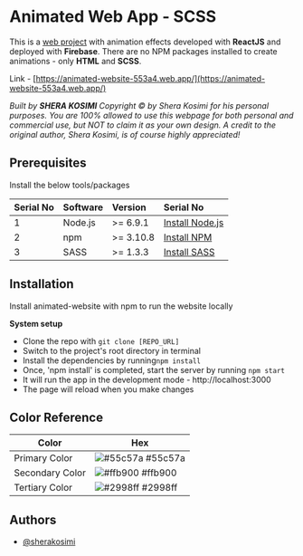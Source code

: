 # Animated Web App - SCSS

This is a [web project](https://animated-website.herokuapp.com/) with animation effects developed with **ReactJS** and deployed with **Firebase**. There are no NPM packages installed to create animations - only **HTML** and **SCSS**.

Link - [https://animated-website-553a4.web.app/](https://animated-website-553a4.web.app/)

_Built by **SHERA KOSIMI** Copyright © by Shera Kosimi for his personal purposes. You are 100% allowed to use this webpage for both personal and commercial use, but NOT to claim it as your own design. A credit to the original author, Shera Kosimi, is of course highly appreciated!_

## Prerequisites

Install the below tools/packages

| Serial No | Software | Version   | Serial No                                          |
| :-------- | :------- | :-------- | :------------------------------------------------- |
| 1         | Node.js  | >= 6.9.1  | [Install Node.js](https://nodejs.org/en/download/) |
| 2         | npm      | >= 3.10.8 | [Install NPM](https://www.npmjs.com/get-npm)       |
| 3         | SASS     | >= 1.3.3  | [Install SASS](https://www.npmjs.com/package/sass) |

## Installation

Install animated-website with npm to run the website locally

**System setup**

- Clone the repo with `git clone [REPO_URL] `
- Switch to the project's root directory in terminal
- Install the dependencies by running`npm install`
- Once, 'npm install' is completed, start the server by running `npm start`
- It will run the app in the development mode - http://localhost:3000
- The page will reload when you make changes

## Color Reference

| Color           | Hex                                                              |
| --------------- | ---------------------------------------------------------------- |
| Primary Color   | ![#55c57a](https://via.placeholder.com/10/55c57a?text=+) #55c57a |
| Secondary Color | ![#ffb900](https://via.placeholder.com/10/ffb900?text=+) #ffb900 |
| Tertiary Color  | ![#2998ff](https://via.placeholder.com/10/2998ff?text=+) #2998ff |

## Authors

- [@sherakosimi](https://www.github.com/sherakosimi)
